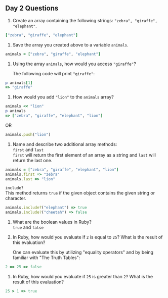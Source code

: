 ## Day 2 Questions

1. Create an array containing the following strings: `"zebra", "giraffe", "elephant"`.
```ruby
["zebra", "giraffe", "elephant"]
```
1. Save the array you created above to a variable `animals`.
```ruby
animals = ["zebra", "giraffe", "elephant"]
```
1. Using the array `animals`, how would you access `"giraffe"`?  

   The following code will print `"giraffe"`:
```ruby
p animals[1]
=> "giraffe"
```
1. How would you add `"lion"` to the `animals` array?  
```Ruby
animals << "lion"
p animals
=> ["zebra", "giraffe", "elephant", "lion"]
```
OR
```ruby
animals.push("lion")
```

1. Name and describe two additional array methods:  
`first` and `last`  
`first` will return the first element of an array as a string and `last` will return the last one.  
```ruby
animals = ["zebra", "giraffe", "elephant", "lion"]
animals.first => "zebra"
animals.last => "lion"
```
`include?`  
This method returns `true` if the given object contains the given string or character.  
```ruby
animals.include?("elephant") => true  
animals.include?("cheetah") => false  
```
1. What are the boolean values in Ruby?  
`true` and `false`

1. In Ruby, how would you evaluate if `2` is equal to `25`? What is the result of this evaluation?  

   One can evaluate this by utilizing "equality operators" and by being familiar with "The Truth Tables":
```ruby
2 == 25 => false
```
1. In Ruby, how would you evaluate if `25` is greater than `2`? What is the result of this evaluation?
```ruby
25 > 1 => true
```
